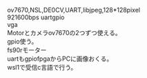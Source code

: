 ov7670,NSL,DE0CV,UART,libjpeg,128*128pixel
<br>921600bps uartgpio
<br>vga
<br>Motorとカメラov7670の2つずつ使える。
<br>gpio使う。
<br>fs90rモーター
<br>uartもgpiofpgaからPCに画像おくる。
<br>wsl1で受信c言語で行う。
<br>


